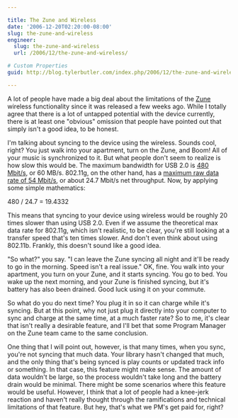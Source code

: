 ```yaml
---

title: The Zune and Wireless
date: '2006-12-20T02:20:00-08:00'
slug: the-zune-and-wireless
engineer:
  slug: the-zune-and-wireless
  url: /2006/12/the-zune-and-wireless/

# Custom Properties
guid: http://blog.tylerbutler.com/index.php/2006/12/the-zune-and-wireless/

---
```


A lot of people have made a big deal about the limitations of the [Zune][1]
wireless functionality since it was released a few weeks ago. While I totally
agree that there is a lot of untapped potential with the device currently,
there is at least one "obvious" omission that people have pointed out that
simply isn't a good idea, to be honest.

I'm talking about syncing to the device using the wireless. Sounds cool,
right? You just walk into your apartment, turn on the Zune, and Boom! All of
your music is synchronized to it. But what people don't seem to realize is how
slow this would be. The maximum bandwidth for USB 2.0 is [480 Mbit/s][2], or
60 MB/s. 802.11g, on the other hand, has a [maximum raw data rate of 54
Mbit/s][3], or about 24.7 Mbit/s net throughput. Now, by applying some simple
mathematics:

480 / 24.7 = 19.4332

This means that syncing to your device using wireless would be roughly 20
times slower than using USB 2.0. Even if we assume the theoretical max data
rate for 802.11g, which isn't realistic, to be clear, you're still looking at
a transfer speed that's ten times slower. And don't even think about using
802.11b. Frankly, this doesn't sound like a good idea.

"So what?" you say. "I can leave the Zune syncing all night and it'll be ready
to go in the morning. Speed isn't a real issue." OK, fine. You walk into your
apartment, you turn on your Zune, and it starts syncing. You go to bed. You
wake up the next morning, and your Zune is finished syncing, but it's battery
has also been drained. Good luck using it on your commute.

So what do you do next time? You plug it in so it can charge while it's
syncing. But at this point, why not just plug it directly into your computer
to sync and charge at the same time, at a much faster rate? So to me, it's
clear that isn't really a desirable feature, and I'll bet that some Program
Manager on the Zune team came to the same conclusion.

One thing that I will point out, however, is that many times, when you sync,
you're not syncing that much data. Your library hasn't changed that much, and
the only thing that's being synced is play counts or updated track info or
something. In that case, this feature might make sense. The amount of data
wouldn't be large, so the process wouldn't take long and the battery drain
would be minimal. There might be some scenarios where this feature would be
useful. However, I think that a lot of people had a knee-jerk reaction and
haven't really thought through the ramifications and technical limitations of
that feature. But hey, that's what we PM's get paid for, right?

   [1]: http://www.zune.net/
   [2]: http://en.wikipedia.org/wiki/USB_2.0#Transfer_speed
   [3]: http://en.wikipedia.org/wiki/802.11g#802.11g

